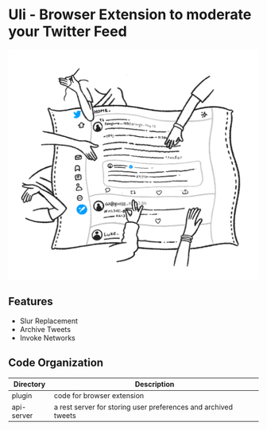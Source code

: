 # Uli - Browser Extension to moderate your Twitter Feed

![Cover Image](docs/assets/hero-illustrations.gif)

## Features
- Slur Replacement
- Archive Tweets
- Invoke Networks


## Code Organization
| Directory | Description | 
| --- | --- |
| plugin | code for browser extension |
| api-server | a rest server for storing user preferences and archived tweets |

